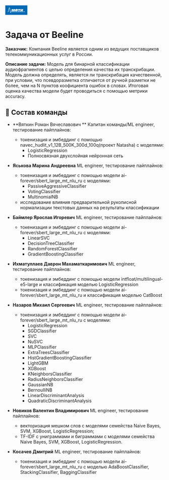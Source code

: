 # <img src='./static/img/mipt-icon.png' width="70" height="30"> 
# Задача от Beeline

**Заказчик:** Компания Beeline является одним из ведущих поставщиков телекоммуникационных услуг в России.

**Описание задачи:** Модель для бинарной классификации аудиофрагментов с целью определения качества их транскрибации. Модель должна определять, является ли транскрибация качественной, при условии, что псевдоразметка отличается от ручной разметки не более, чем на N пунктов коофициента ошибок в словах. Итоговая оценка качества модели будет проводиться с помощью метрики accuracy.

## 👥 Состав команды

- **Вяткин Роман Вячеславович **
  Капитан команды/ML engineer, тестирование пайплайнов:
  - токенизация и эмбеддинг с помощью navec_hudlit_v1_12B_500K_300d_100q(проект Natasha) с моделями:
    - LogisticRegression
    - Полносвязная двухслойная нейронная сеть

- **Яськова Марина Андреевна**
  ML engineer, тестирование пайплайнов: 
  - токенизация и эмбеддинг с помощью модели ai-forever/sbert_large_mt_nlu_ru с моделями:
    - PassiveAggressiveClassifier 
    - VotingClassifier
    - MultinomialNB
  - исследование влияния предварительной рукописной нормализации текстовых данных на результаты классификации

- **Баймлер Ярослав Игоревич**
  ML engineer, тестирование пайплайнов: 
  - токенизация и эмбеддинг с помощью модели ai-forever/sbert_large_mt_nlu_ru с моделями:
    - LinearSVC
    - DecisionTreeClassifier
    - RandomForestClassifier
    - GradientBoostingClassifier
 
- **Ихматуллаев Даврон Махаматкаримович**
  ML engineer, тестирование пайплайнов: 
  - токенизация и эмбеддинг с помощью модели intfloat/multilingual-e5-large и классификация моделью LogisticRegression
  - токенизация и эмбеддинг с помощью модели ai-forever/sbert_large_mt_nlu_ru и классификация моделью CatBoost

- **Назаров Михаил Сергеевич**
  ML engineer, тестирование пайплайнов: 
  - токенизация и эмбеддинг с помощью модели ai-forever/sbert_large_mt_nlu_ru с моделями:
    - LogisticRegression
    - SGDClassifier
    - SVC
    - NuSVC
    - MLPClassifier
    - ExtraTreesClassifier
    - HistGradientBoostingClassifier
    - LightGBM
    - XGBoost
    - KNeighborsClassifier
    - RadiusNeighborsClassifier
    - GaussianNB
    - BernoulliNB
    - LinearDiscriminantAnalysis
    - QuadraticDiscriminantAnalysis

- **Новиков Валентин Владимирович**
  ML engineer, тестирование пайплайнов: 
  - векторизация мешком слов с моделями семейства Naive Bayes, SVM, XGBoost, LogisticRegression;
  - TF-IDF с униграммами и биграммами с моделями семейства Naive Bayes, SVM, XGBoost, LogisticRegression.

- **Косачев Дмитрий**
  ML engineer, тестирование пайплайнов: 
  - токенизация и эмбеддинг с помощью модели ai-forever/sbert_large_mt_nlu_ru с моделью AdaBoostClassifier, StackingClassifier, BaggingClassifier

